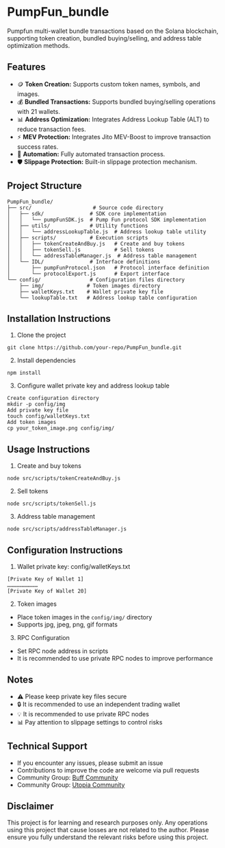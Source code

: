 # PumpFun_bundle

Pumpfun multi-wallet bundle transactions based on the Solana blockchain, supporting token creation, bundled buying/selling, and address table optimization methods.

## Features

- 🪙 **Token Creation:** Supports custom token names, symbols, and images.
- 💰 **Bundled Transactions:** Supports bundled buying/selling operations with 21 wallets.
- 📊 **Address Optimization:** Integrates Address Lookup Table (ALT) to reduce transaction fees.
- ⚡ **MEV Protection:** Integrates Jito MEV-Boost to improve transaction success rates.
- 🔄 **Automation:** Fully automated transaction process.
- 🛡️ **Slippage Protection:** Built-in slippage protection mechanism.

## Project Structure

```
PumpFun_bundle/
├── src/                    # Source code directory
│   ├── sdk/               # SDK core implementation
│   │   └── pumpFunSDK.js  # Pump Fun protocol SDK implementation
│   ├── utils/             # Utility functions
│   │   └── addressLookupTable.js  # Address lookup table utility
│   ├── scripts/           # Execution scripts
│   │   ├── tokenCreateAndBuy.js   # Create and buy tokens
│   │   ├── tokenSell.js           # Sell tokens
│   │   └── addressTableManager.js  # Address table management
│   └── IDL/               # Interface definitions
│       ├── pumpFunProtocol.json   # Protocol interface definition
│       └── protocolExport.js      # Export interface
└── config/                # Configuration files directory
    ├── img/              # Token images directory
    ├── walletKeys.txt    # Wallet private key file
    └── lookupTable.txt   # Address lookup table configuration
```

## Installation Instructions

1. Clone the project
```
git clone https://github.com/your-repo/PumpFun_bundle.git
```

2. Install dependencies
```
npm install
```

3. Configure wallet private key and address lookup table
```
Create configuration directory
mkdir -p config/img
Add private key file
touch config/walletKeys.txt
Add token images
cp your_token_image.png config/img/
```

## Usage Instructions

1. Create and buy tokens
```
node src/scripts/tokenCreateAndBuy.js
```

2. Sell tokens
```
node src/scripts/tokenSell.js
```

3. Address table management
```
node src/scripts/addressTableManager.js
```

## Configuration Instructions

1. Wallet private key: config/walletKeys.txt
```
[Private Key of Wallet 1]
…………………………
[Private Key of Wallet 20]
```

2. Token images
- Place token images in the `config/img/` directory
- Supports jpg, jpeg, png, gif formats

3. RPC Configuration
- Set RPC node address in scripts
- It is recommended to use private RPC nodes to improve performance

## Notes

- ⚠️ Please keep private key files secure
- 🔒 It is recommended to use an independent trading wallet
- 💡 It is recommended to use private RPC nodes
- 📊 Pay attention to slippage settings to control risks

## Technical Support

- If you encounter any issues, please submit an issue
- Contributions to improve the code are welcome via pull requests
- Community Group: [Buff Community](https://t.me/chainbuff)
- Community Group: [Utopia Community](https://t.me/xiaojiucaiPC)

## Disclaimer

This project is for learning and research purposes only. Any operations using this project that cause losses are not related to the author. Please ensure you fully understand the relevant risks before using this project.
